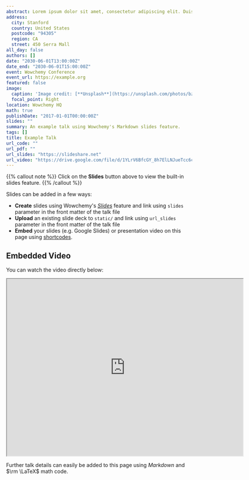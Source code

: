 ```yaml
---
abstract: Lorem ipsum dolor sit amet, consectetur adipiscing elit. Duis posuere tellusac convallis placerat. Proin tincidunt magna sed ex sollicitudin condimentum. Sed ac faucibus dolor, scelerisque sollicitudin nisi. Cras purus urna, suscipit quis sapien eu, pulvinar tempor diam.
address:
  city: Stanford
  country: United States
  postcode: "94305"
  region: CA
  street: 450 Serra Mall
all_day: false
authors: []
date: "2030-06-01T13:00:00Z"
date_end: "2030-06-01T15:00:00Z"
event: Wowchemy Conference
event_url: https://example.org
featured: false
image:
  caption: 'Image credit: [**Unsplash**](https://unsplash.com/photos/bzdhc5b3Bxs)'
  focal_point: Right
location: Wowchemy HQ
math: true
publishDate: "2017-01-01T00:00:00Z"
slides: ""
summary: An example talk using Wowchemy's Markdown slides feature.
tags: []
title: Example Talk
url_code: ""
url_pdf: ""
url_slides: "https://slideshare.net"
url_video: "https://drive.google.com/file/d/1YLrV6BfcGY_8h7ElLNJueTcc6crruS-T/preview"
---
```


{{% callout note %}}
Click on the **Slides** button above to view the built-in slides feature.
{{% /callout %}}

Slides can be added in a few ways:

- **Create** slides using Wowchemy's [*Slides*](https://wowchemy.com/docs/managing-content/#create-slides) feature and link using `slides` parameter in the front matter of the talk file
- **Upload** an existing slide deck to `static/` and link using `url_slides` parameter in the front matter of the talk file
- **Embed** your slides (e.g. Google Slides) or presentation video on this page using [shortcodes](https://wowchemy.com/docs/writing-markdown-latex/).

## Embedded Video

You can watch the video directly below:

<iframe src="https://drive.google.com/file/d/1YLrV6BfcGY_8h7ElLNJueTcc6crruS-T/preview" width="640" height="480" allow="autoplay"></iframe>

Further talk details can easily be added to this page using *Markdown* and $\rm \LaTeX$ math code.